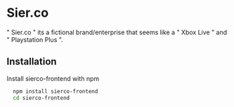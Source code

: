 
# Sier.co

" Sier.co " its a fictional brand/enterprise that seems like a " Xbox Live " and " Playstation Plus ".



## Installation

Install sierco-frontend with npm

```bash
  npm install sierco-frontend
  cd sierco-frontend
```
    
